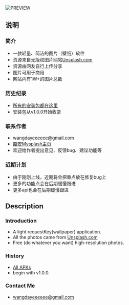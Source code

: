 ![PREVIEW](https://github.com/WangDaYeeeeee/Mysplash/blob/master/preview/preview_total.png)

## 说明
  
### 简介

* 一款轻量、简洁的图片（壁纸）软件
* 资源来自无版权图片网站[Unsplash.com](https://unsplash.com/)
* 资源由网友自行上传分享
* 图片可用于商用
* 网站内有1W+的图片总数

### 历史纪录

* [所有的安装包都在这里](https://github.com/WangDaYeeeeee/MySplash/tree/master/history)
* 安装包从v1.0.0开始收录
  
### 联系作者

* wangdayeeeeee@gmail.com
* [酷安Mysplash主页](http://www.coolapk.com/apk/com.wangdaye.mysplash)
* 欢迎给作者提出意见、反馈bug、建议功能等

### 近期计划
* 由于刚刚上线，近期将会把重点放在修复bug上
* 更多的功能点会在后期缓慢跟进
* 更多api也会在后期缓慢跟进

## Description 
  
### Introduction

* A light requestKey(wallpaper) application.
* All the photos came from [Unsplash.com](https://unsplash.com/)
* Free (do whatever you want) high-resolution photos.

### History

* [All APKs](https://github.com/WangDaYeeeeee/MySplash/tree/master/history)
* begin with v1.0.0.
  
### Contact Me

* wangdayeeeeee@gmail.com
